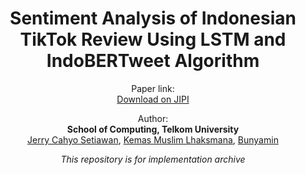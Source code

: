 <h1 align="center">
  Sentiment Analysis of Indonesian TikTok Review Using LSTM and IndoBERTweet Algorithm
</h1>

<p align="center">
  Paper link:
  <br/>
  <a href="https://jurnal.stkippgritulungagung.ac.id/index.php/jipi/pages/view/future2">Download on JIPI</a>
</p>

<p align="center">
  Author: 
  <br/>  
  <b>School of Computing, Telkom University</b>
  <br/>
  <a href="mailto:jerrycahyosetiawan@student.telkomuniversity.ac.id">Jerry Cahyo Setiawan</a>,
  <a href="mailto:kemasmuslim@telkomuniversity.ac.id">Kemas Muslim Lhaksmana</a>, 
  <a href="mailto:bunbunyamin@telkomuniversity.ac.id.">Bunyamin</a>
</p>

<p align="center">
  <i>
  This repository is for implementation archive
  </i>
</p>
